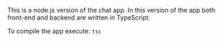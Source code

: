 This is a node.js version of the chat app. In this version of the app both front-end and backend are written in TypeScript.

To compile the app execute:
```tsc```
